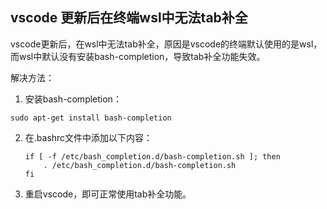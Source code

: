 ## vscode 更新后在终端wsl中无法tab补全

vscode更新后，在wsl中无法tab补全，原因是vscode的终端默认使用的是wsl，而wsl中默认没有安装bash-completion，导致tab补全功能失效。

解决方法：

1. 安装bash-completion：

```
sudo apt-get install bash-completion
```

2. 在.bashrc文件中添加以下内容：

   ```
   if [ -f /etc/bash_completion.d/bash-completion.sh ]; then
       . /etc/bash_completion.d/bash-completion.sh
   fi
   ```

3. 重启vscode，即可正常使用tab补全功能。    